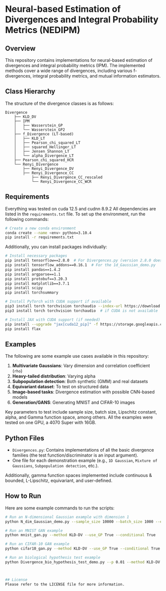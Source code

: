 
# Neural-based Estimation of Divergences and Integral Probability Metrics (NEDIPM)

## Overview
This repository contains implementations for neural-based estimation of divergences and integral probability metrics (IPM). The implemented methods cover a wide range of divergences, including various f-divergences, integral probability metrics, and mutual information estimators.

## Class Hierarchy
The structure of the divergence classes is as follows:
```
Divergence
    ├── KLD_DV
    ├── IPM
    │   ├── Wasserstein_GP
    │   └── Wasserstein_GP2
    ├── f_Divergence (LT-based)
    │   ├── KLD_LT
    │   ├── Pearson_chi_squared_LT
    │   ├── squared_Hellinger_LT
    │   ├── Jensen_Shannon_LT
    │   └── alpha_Divergence_LT
    ├── Pearson_chi_squared_HCR
    └── Renyi_Divergence
        ├── Renyi_Divergence_DV
        ├── Renyi_Divergence_CC
            ├── Renyi_Divergence_CC_rescaled
            └── Renyi_Divergence_CC_WCR
```

## Requirements
Everything was tested on cuda 12.5 and cudnn 8.9.2
All dependencies are listed in the `requirements.txt` file. To set up the environment, run the following commands:
```bash
# Create a new conda environment
conda create --name <env> python=3.10.4
pip install -r requirements.txt
```

Additionally, you can install packages individually:
```bash
# Install necessary packages
pip install tensorflow==2.8.0  # For Divergences.py (version 2.8.0 does not support CUDA)
pip install tensorflow_addons==0.16.1  # For the 1d_Gaussian_demo.py
pip install pandas==1.4.2
pip install argparse==1.1
pip install protobuf==3.20.3
pip install matplotlib==3.7.1
pip install scipy
pip install torchsummary

# Install PyTorch with CUDA support if available
pip3 install torch torchvision torchaudio --index-url https://download.pytorch.org/whl/cu121  # if CUDA is available
pip3 install torch torchvision torchaudio  # if CUDA is not available

# Install JAX with CUDA support (if needed)
pip install --upgrade "jax[cuda12_pip]" -f https://storage.googleapis.com/jax-releases/jax_cuda_releases.html
pip install flax
```

## Examples
The following are some example use cases available in this repository:
1. **Multivariate Gaussians**: Vary dimension and correlation coefficient (`rho`)
2. **Heavy-tailed distribution**: Varying alpha
3. **Subpopulation detection**: Both synthetic (GMM) and real datasets
4. **Equivariant dataset**: To test on structured data
5. **Image-based tasks**: Divergence estimation with possible CNN-based models
6. **Generation/GANS**: Generating MNIST and CIFAR-10 images

Key parameters to test include sample size, batch size, Lipschitz constant, alpha, and Gamma function space, among others.
All the examples were tested on one GPU, a 4070 Super with 16GB.
## Python Files
- `Divergences.py`: Contains implementations of all the basic divergence families (the test function/discriminator is an input argument).
- One file for each demonstration example (e.g., `1D Gaussian`, `Mixture of Gaussians`, `Subpopulation detection`, etc.).

Additionally, gamma function spaces implemented include continuous & bounded, L-Lipschitz, equivariant, and user-defined.

## How to Run
Here are some example commands to run the scripts:
```bash
# Run an N-dimensional Gaussian example with dimension 1
python N_dim_Gaussian_demo.py --sample_size 10000 --batch_size 1000 --epochs 200 --method KLD-DV --use_GP True --dimension 1

# Run an MNIST GAN example
python mnist_gan.py --method KLD-DV --use_GP True --conditional True

# Run an CIFAR-10 GAN example
python cifar10_gan.py --method KLD-DV --use_GP True --conditional True

# Run an biological hypothesis test example
python Divergence_bio_hypothesis_test_demo.py --p 0.01 --method KLD-DV



## License
Please refer to the LICENSE file for more information.
